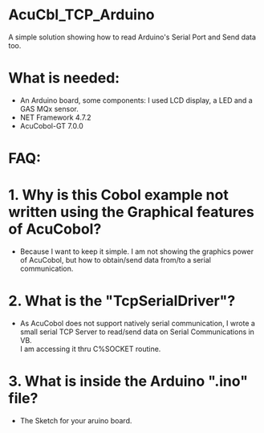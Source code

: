 # AcuCbl_TCP_Arduino
A simple solution showing how to read Arduino's Serial Port and Send data too.

# What is needed:
- An Arduino board, some components: I used LCD display, a LED and a GAS MQx sensor.
- NET Framework 4.7.2
- AcuCobol-GT 7.0.0

# FAQ:
# 1. Why is this Cobol example not written using the Graphical features of AcuCobol?
- Because I want to keep it simple. 
  I am not showing the graphics power of AcuCobol, but how to obtain/send data
  from/to a serial communication.

# 2. What is the "TcpSerialDriver"?
- As AcuCobol does not support natively serial communication, I wrote a small
  serial TCP Server to read/send data on Serial Communications in VB.  
  I am accessing it thru C%SOCKET routine.
  
# 3. What is inside the Arduino ".ino" file?
- The Sketch for your aruino board.
